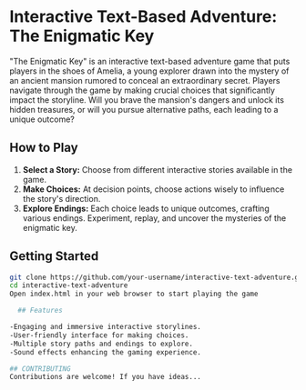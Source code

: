 # Interactive Text-Based Adventure: The Enigmatic Key

"The Enigmatic Key" is an interactive text-based adventure game that puts players in the shoes of Amelia, a young explorer drawn into the mystery of an ancient mansion rumored to conceal an extraordinary secret. Players navigate through the game by making crucial choices that significantly impact the storyline. Will you brave the mansion's dangers and unlock its hidden treasures, or will you pursue alternative paths, each leading to a unique outcome?

## How to Play

1. **Select a Story:** Choose from different interactive stories available in the game.
2. **Make Choices:** At decision points, choose actions wisely to influence the story's direction.
3. **Explore Endings:** Each choice leads to unique outcomes, crafting various endings. Experiment, replay, and uncover the mysteries of the enigmatic key.

## Getting Started

```bash
git clone https://github.com/your-username/interactive-text-adventure.git
cd interactive-text-adventure
Open index.html in your web browser to start playing the game

  ## Features

-Engaging and immersive interactive storylines.
-User-friendly interface for making choices.
-Multiple story paths and endings to explore.
-Sound effects enhancing the gaming experience.

## CONTRIBUTING
Contributions are welcome! If you have ideas...


